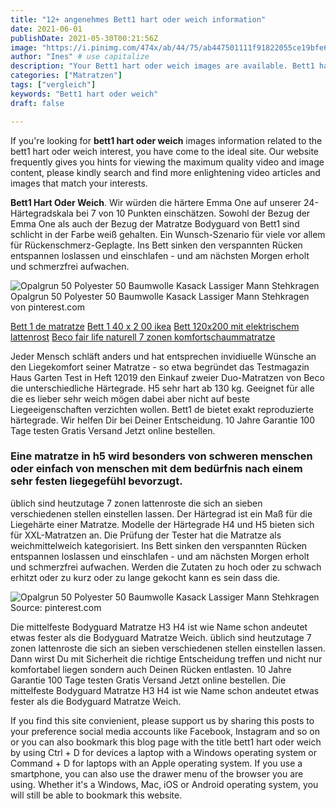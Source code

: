 ```yaml
---
title: "12+ angenehmes Bett1 hart oder weich information"
date: 2021-06-01
publishDate: 2021-05-30T00:21:56Z
image: "https://i.pinimg.com/474x/ab/44/75/ab447501111f91822055ce19bfe6c130.jpg"
author: "Ines" # use capitalize
description: "Your Bett1 hart oder weich images are available. Bett1 hart oder weich are a topic that is being searched for and liked by netizens today. You can Download the Bett1 hart oder weich files here. Get all royalty-free photos and vectors."
categories: ["Matratzen"]
tags: ["vergleich"]
keywords: "Bett1 hart oder weich"
draft: false

---
```


If you're looking for **bett1 hart oder weich** images information related to the bett1 hart oder weich interest, you have come to the ideal  site. Our website frequently  gives you  hints  for viewing  the maximum  quality video and image  content, please kindly search and find more enlightening video articles and images that match your interests.

**Bett1 Hart Oder Weich**. Wir würden die härtere Emma One auf unserer 24-Härtegradskala bei 7 von 10 Punkten einschätzen. Sowohl der Bezug der Emma One als auch der Bezug der Matratze Bodyguard von Bett1 sind schlicht in der Farbe weiß gehalten. Ein Wunsch-Szenario für viele vor allem für Rückenschmerz-Geplagte. Ins Bett sinken den verspannten Rücken entspannen loslassen und einschlafen - und am nächsten Morgen erholt und schmerzfrei aufwachen.

![Opalgrun 50 Polyester 50 Baumwolle Kasack Lassiger Mann Stehkragen](https://i.pinimg.com/474x/ab/44/75/ab447501111f91822055ce19bfe6c130.jpg "Opalgrun 50 Polyester 50 Baumwolle Kasack Lassiger Mann Stehkragen")
Opalgrun 50 Polyester 50 Baumwolle Kasack Lassiger Mann Stehkragen von pinterest.com

[Bett 1 de matratze](/bett-1-de-matratze/)
[Bett 1 40 x 2 00 ikea](/bett-1-40-x-2-00-ikea/)
[Bett 120x200 mit elektrischem lattenrost](/bett-120x200-mit-elektrischem-lattenrost/)
[Beco fair life naturell 7 zonen komfortschaummatratze](/beco-fair-life-naturell-7-zonen-komfortschaummatratze/)

Jeder Mensch schläft anders und hat entsprechen invidiuelle Wünsche an den Liegekomfort seiner Matratze - so etwa begründet das Testmagazin Haus Garten Test in Heft 12019 den Einkauf zweier Duo-Matratzen von Beco die unterschiedliche Härtegrade. H5 sehr hart ab 130 kg. Geeignet für alle die es lieber sehr weich mögen dabei aber nicht auf beste Liegeeigenschaften verzichten wollen. Bett1 de bietet exakt reproduzierte härtegrade. Wir helfen Dir bei Deiner Entscheidung. 10 Jahre Garantie 100 Tage testen Gratis Versand Jetzt online bestellen.

### Eine matratze in h5 wird besonders von schweren menschen oder einfach von menschen mit dem bedürfnis nach einem sehr festen liegegefühl bevorzugt.

üblich sind heutzutage 7 zonen lattenroste die sich an sieben verschiedenen stellen einstellen lassen. Der Härtegrad ist ein Maß für die Liegehärte einer Matratze. Modelle der Härtegrade H4 und H5 bieten sich für XXL-Matratzen an. Die Prüfung der Tester hat die Matratze als weichmittelweich kategorisiert. Ins Bett sinken den verspannten Rücken entspannen loslassen und einschlafen - und am nächsten Morgen erholt und schmerzfrei aufwachen. Werden die Zutaten zu hoch oder zu schwach erhitzt oder zu kurz oder zu lange gekocht kann es sein dass die.


![Opalgrun 50 Polyester 50 Baumwolle Kasack Lassiger Mann Stehkragen](https://i.pinimg.com/474x/ab/44/75/ab447501111f91822055ce19bfe6c130.jpg "Opalgrun 50 Polyester 50 Baumwolle Kasack Lassiger Mann Stehkragen")
Source: pinterest.com

Die mittelfeste Bodyguard Matratze H3 H4 ist wie Name schon andeutet etwas fester als die Bodyguard Matratze Weich. üblich sind heutzutage 7 zonen lattenroste die sich an sieben verschiedenen stellen einstellen lassen. Dann wirst Du mit Sicherheit die richtige Entscheidung treffen und nicht nur komfortabel liegen sondern auch Deinen Rücken entlasten. 10 Jahre Garantie 100 Tage testen Gratis Versand Jetzt online bestellen. Die mittelfeste Bodyguard Matratze H3 H4 ist wie Name schon andeutet etwas fester als die Bodyguard Matratze Weich.

If you find this site convienient, please support us by sharing this posts to your preference social media accounts like Facebook, Instagram and so on or you can also bookmark this blog page with the title bett1 hart oder weich by using Ctrl + D for devices a laptop with a Windows operating system or Command + D for laptops with an Apple operating system. If you use a smartphone, you can also use the drawer menu of the browser you are using. Whether it's a Windows, Mac, iOS or Android operating system, you will still be able to bookmark this website.
